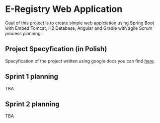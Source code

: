 # E-Registry Web Application
Goal of this project is to create simple web applciation using Spring Boot with Embed Tomcat, H2 Database, Angular and Gradle with agile Scrum process planning.
## Project Specyfication (in Polish)
Specyfication of the project written using google docs you can find [here](https://docs.google.com/document/d/1ZBkEaiZl50CGF2_FRDJQbGWddDtotfXNV_sB8e3e-9A/edit?usp=sharing).
## Sprint 1 planning
TBA
## Sprint 2 planning
TBA
